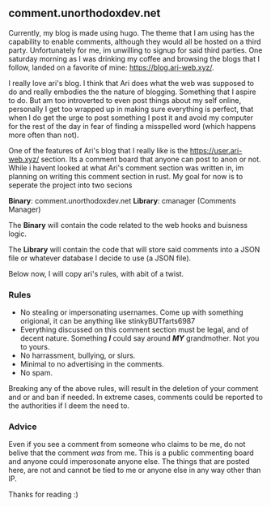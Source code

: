 ## comment.unorthodoxdev.net

Currently, my blog is made using hugo. The theme that I am using has the capability to enable comments, although they would all be hosted on a third party. Unfortunately for me, im unwilling to signup for said third parties. One saturday morning as I was drinking my coffee and browsing the blogs that I follow, landed on a favorite of mine: https://blog.ari-web.xyz/.

I really love ari's blog. I think that Ari does what the web was supposed to do and really embodies the the nature of blogging. Something that I aspire to do. But am too introverted to even post things about my self online, personally I get too wrapped up in making sure everything is perfect, that when I do get the urge to post something I post it and avoid my computer for the rest of the day in fear of finding a misspelled word (which happens more often than not). 

One of the features of Ari's blog that I really like is the https://user.ari-web.xyz/ section. Its a comment board that anyone can post to anon or not. While i havent looked at what Ari's comment section was written in, im planning on writing this comment section in rust. My goal for now is to seperate the project into two secions

**Binary**: comment.unorthodoxdev.net
**Library**: cmanager (Comments Manager)

The **Binary** will contain the code related to the web hooks and buisness logic.

The **Library** will contain the code that will store said comments into a JSON file or whatever database I decide to use (a JSON file).

Below now, I will copy ari's rules, with abit of a twist.

### Rules

- No stealing or impersonating usernames. Come up with something origional, it can be anything like stinkyBUTfarts6987
- Everything discussed on this comment section must be legal, and of decent nature. Something **___I___** could say around **___MY___** grandmother. Not you to yours.
- No harrassment, bullying, or slurs.
- Minimal to no advertising in the comments.
- No spam.

Breaking any of the above rules, will result in the deletion of your comment and or and ban if needed. In extreme cases, comments could be reported to the authorities if I deem the need to.

### Advice

Even if you see a comment from someone who claims to be me, do not belive that the comment _was_ from me. This is a public commenting board and anyone could imperosonate anyone else. The things that are posted here, are not and cannot be tied to me or anyone else in any way other than IP.

Thanks for reading :)
